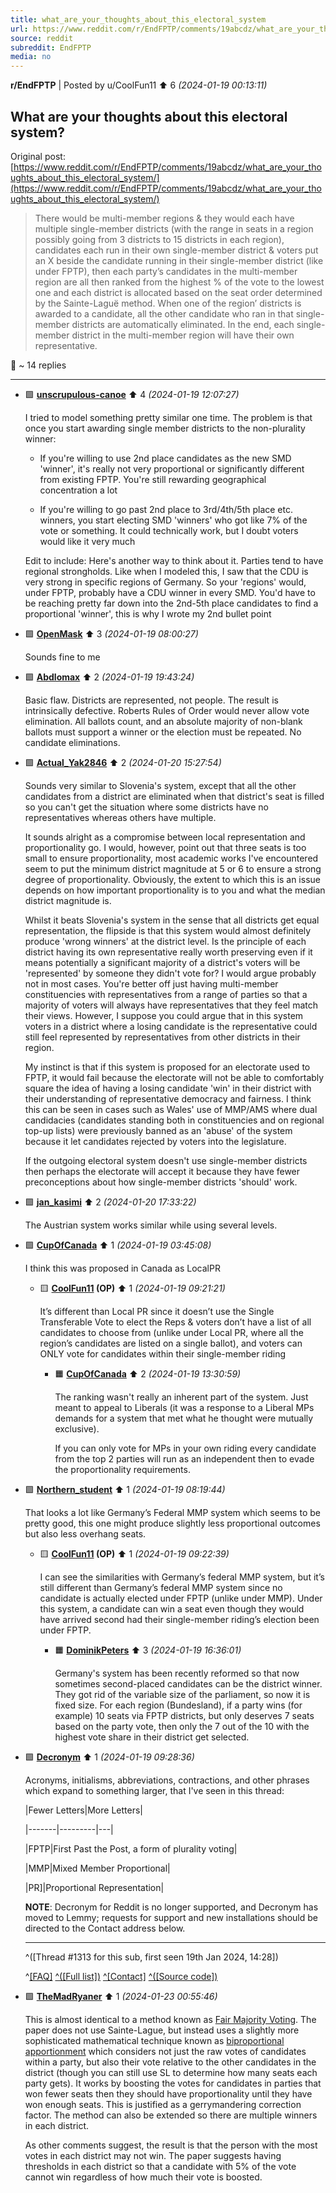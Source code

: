```yaml
---
title: what_are_your_thoughts_about_this_electoral_system
url: https://www.reddit.com/r/EndFPTP/comments/19abcdz/what_are_your_thoughts_about_this_electoral_system/
source: reddit
subreddit: EndFPTP
media: no
---
```

**r/EndFPTP** | Posted by u/CoolFun11 ⬆️ 6 _(2024-01-19 00:13:11)_

## What are your thoughts about this electoral system?

Original post: [https://www.reddit.com/r/EndFPTP/comments/19abcdz/what_are_your_thoughts_about_this_electoral_system/](https://www.reddit.com/r/EndFPTP/comments/19abcdz/what_are_your_thoughts_about_this_electoral_system/)

> There would be multi-member regions & they would each have multiple single-member districts (with the range in seats in a region possibly going from 3 districts to 15 districts in each region), candidates each run in their own single-member district & voters put an X beside the candidate running in their single-member district (like under FPTP), then each party’s candidates in the multi-member region are all then ranked from the highest % of the vote to the lowest one and each district is allocated based on the seat order determined by the Sainte-Laguë method. When one of the region’ districts is awarded to a candidate, all the other candidate who ran in that single-member districts are automatically eliminated. In the end, each single-member district in the multi-member region will have their own representative.

💬 ~ 14 replies

---

* 🟩 **[unscrupulous-canoe](https://www.reddit.com/user/unscrupulous-canoe)** ⬆️ 4 _(2024-01-19 12:07:27)_

	I tried to model something pretty similar one time. The problem is that once you start awarding single member districts to the non-plurality winner:

	* If you're willing to use 2nd place candidates as the new SMD 'winner', it's really not very proportional or significantly different from existing FPTP. You're still rewarding geographical concentration a lot

	* If you're willing to go past 2nd place to 3rd/4th/5th place etc. winners, you start electing SMD 'winners' who got like 7% of the vote or something. It could technically work, but I doubt voters would like it very much

	Edit to include: Here's another way to think about it. Parties tend to have regional strongholds. Like when I modeled this, I saw that the CDU is very strong in specific regions of Germany. So your 'regions' would, under FPTP, probably have a CDU winner in every SMD. You'd have to be reaching pretty far down into the 2nd-5th place candidates to find a proportional 'winner', this is why I wrote my 2nd bullet point

* 🟩 **[OpenMask](https://www.reddit.com/user/OpenMask)** ⬆️ 3 _(2024-01-19 08:00:27)_

	Sounds fine to me

* 🟩 **[Abdlomax](https://www.reddit.com/user/Abdlomax)** ⬆️ 2 _(2024-01-19 19:43:24)_

	Basic flaw. Districts are represented, not people. The result is intrinsically defective. Roberts Rules of Order would never allow vote elimination. All ballots count, and an absolute majority of non-blank ballots must support a winner or the election must be repeated. No candidate eliminations.

* 🟩 **[Actual_Yak2846](https://www.reddit.com/user/Actual_Yak2846)** ⬆️ 2 _(2024-01-20 15:27:54)_

	Sounds very similar to Slovenia's system, except that all the other candidates from a district are eliminated when that district's seat is filled so you can't get the situation where some districts have no representatives whereas others have multiple.

	It sounds alright as a compromise between local representation and proportionality go. I would, however, point out that three seats is too small to ensure proportionality, most academic works I've encountered seem to put the minimum district magnitude at 5 or 6 to ensure a strong degree of proportionality. Obviously, the extent to which this is an issue depends on how important proportionality is to you and what the median district magnitude is.

	Whilst it beats Slovenia's system in the sense that all districts get equal representation, the flipside is that this system would almost definitely produce 'wrong winners' at the district level. Is the principle of each district having its own representative really worth preserving even if it means potentially a significant majority of a district's voters will be 'represented' by someone they didn't vote for? I would argue probably not in most cases. You're better off just having multi-member constituencies with representatives from a range of parties so that a majority of voters will always have representatives that they feel match their views. However, I suppose you could argue that in this system voters in a district where a losing candidate is the representative could still feel represented by representatives from other districts in their region.

	My instinct is that if this system is proposed for an electorate used to FPTP, it would fail because the electorate will not be able to comfortably square the idea of having a losing candidate 'win' in their district with their understanding of representative democracy and fairness. I think this can be seen in cases such as Wales' use of MMP/AMS where dual candidacies (candidates standing both in constituencies and on regional top-up lists) were previously banned as an 'abuse' of the system because it let candidates rejected by voters into the legislature.

	If the outgoing electoral system doesn't use single-member districts then perhaps the electorate will accept it because they have fewer preconceptions about how single-member districts 'should' work.

* 🟩 **[jan_kasimi](https://www.reddit.com/user/jan_kasimi)** ⬆️ 2 _(2024-01-20 17:33:22)_

	The Austrian system works similar while using several levels.

* 🟩 **[CupOfCanada](https://www.reddit.com/user/CupOfCanada)** ⬆️ 1 _(2024-01-19 03:45:08)_

	I think this was proposed in Canada as LocalPR

	* 🟨 **[CoolFun11](https://www.reddit.com/user/CoolFun11) (OP)** ⬆️ 1 _(2024-01-19 09:21:21)_

		It’s different than Local PR since it doesn’t use the Single Transferable Vote to elect the Reps &amp; voters don’t have a list of all candidates to choose from (unlike under Local PR, where all the region’s candidates are listed on a single ballot), and voters can ONLY vote for candidates within their single-member riding

		* 🟧 **[CupOfCanada](https://www.reddit.com/user/CupOfCanada)** ⬆️ 2 _(2024-01-19 13:30:59)_

			The ranking wasn't really an inherent part of the system. Just meant to appeal to Liberals (it was a response to a Liberal MPs demands for a system that met what he thought were mutually exclusive).
			
			If you can only vote for MPs in your own riding every candidate from the top 2 parties will run as an independent then to evade the proportionality requirements.

* 🟩 **[Northern_student](https://www.reddit.com/user/Northern_student)** ⬆️ 1 _(2024-01-19 08:19:44)_

	That looks a lot like Germany’s Federal MMP system which seems to be pretty good, this one might produce slightly less proportional outcomes but also less overhang seats.

	* 🟨 **[CoolFun11](https://www.reddit.com/user/CoolFun11) (OP)** ⬆️ 1 _(2024-01-19 09:22:39)_

		I can see the similarities with Germany’s federal MMP system, but it’s still different than Germany’s federal MMP system since no candidate is actually elected under FPTP (unlike under MMP). Under this system, a candidate can win a seat even though they would have arrived second had their single-member riding’s election been under FPTP.

		* 🟧 **[DominikPeters](https://www.reddit.com/user/DominikPeters)** ⬆️ 3 _(2024-01-19 16:36:01)_

			Germany's system has been recently reformed so that now sometimes second-placed candidates can be the district winner. They got rid of the variable size of the parliament, so now it is fixed size. For each region (Bundesland), if a party wins (for example) 10 seats via FPTP districts, but only deserves 7 seats based on the party vote, then only the 7 out of the 10 with the highest vote share in their district get selected.

* 🟩 **[Decronym](https://www.reddit.com/user/Decronym)** ⬆️ 1 _(2024-01-19 09:28:36)_

	Acronyms, initialisms, abbreviations, contractions, and other phrases which expand to something larger, that I've seen in this thread:

	|Fewer Letters|More Letters|

	|-------|---------|---|

	|FPTP|First Past the Post, a form of plurality voting|

	|MMP|Mixed Member Proportional|

	|PR]|Proportional Representation|

	**NOTE**: Decronym for Reddit is no longer supported, and Decronym has moved to Lemmy; requests for support and new installations should be directed to the Contact address below.

	----------------

	^([Thread #1313 for this sub, first seen 19th Jan 2024, 14:28]) 

	^[[FAQ]](http://decronym.xyz/) [^([Full list])](http://decronym.xyz/acronyms/EndFPTP) [^[Contact]](https://hachyderm.io/@Two9A) [^([Source code])](https://gistdotgithubdotcom/Two9A/1d976f9b7441694162c8)

* 🟩 **[TheMadRyaner](https://www.reddit.com/user/TheMadRyaner)** ⬆️ 1 _(2024-01-23 00:55:46)_

	This is almost identical to a method known as [Fair Majority Voting](https://www.jstor.org/stable/27642416). The paper does not use Sainte-Lague, but instead uses a slightly more sophisticated mathematical technique known as [biproportional apportionment](https://en.wikipedia.org/wiki/Biproportional_apportionment) which considers not just the raw votes of candidates within a party, but also their vote relative to the other candidates in the district (though you can still use SL to determine how many seats each party gets). It works by boosting the votes for candidates in parties that won fewer seats then they should have proportionality until they have won enough seats. This is justified as a gerrymandering correction factor. The method can also be extended so there are multiple winners in each district.

	As other comments suggest, the result is that the person with the most votes in each district may not win. The paper suggests having thresholds in each district so that a candidate with 5% of the vote cannot win regardless of how much their vote is boosted.


